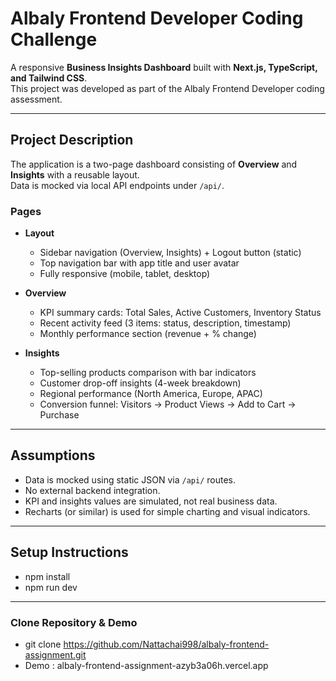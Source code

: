 # Albaly Frontend Developer Coding Challenge

A responsive **Business Insights Dashboard** built with **Next.js, TypeScript, and Tailwind CSS**.  
This project was developed as part of the Albaly Frontend Developer coding assessment.

---

## Project Description
The application is a two-page dashboard consisting of **Overview** and **Insights** with a reusable layout.  
Data is mocked via local API endpoints under `/api/`.

### Pages
- **Layout**
  - Sidebar navigation (Overview, Insights) + Logout button (static)
  - Top navigation bar with app title and user avatar
  - Fully responsive (mobile, tablet, desktop)

- **Overview**
  - KPI summary cards: Total Sales, Active Customers, Inventory Status
  - Recent activity feed (3 items: status, description, timestamp)
  - Monthly performance section (revenue + % change)

- **Insights**
  - Top-selling products comparison with bar indicators
  - Customer drop-off insights (4-week breakdown)
  - Regional performance (North America, Europe, APAC)
  - Conversion funnel: Visitors → Product Views → Add to Cart → Purchase

---

## Assumptions
- Data is mocked using static JSON via `/api/` routes.  
- No external backend integration.  
- KPI and insights values are simulated, not real business data.  
- Recharts (or similar) is used for simple charting and visual indicators.  

---

## Setup Instructions
- npm install
- npm run dev

---

### Clone Repository & Demo
- git clone https://github.com/Nattachai998/albaly-frontend-assignment.git
- Demo : albaly-frontend-assignment-azyb3a06h.vercel.app
